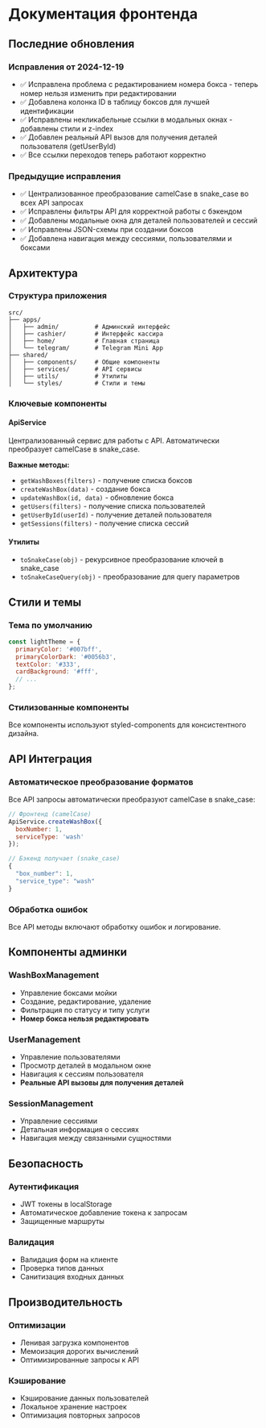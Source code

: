 # Документация фронтенда

## Последние обновления

### Исправления от 2024-12-19
- ✅ Исправлена проблема с редактированием номера бокса - теперь номер нельзя изменить при редактировании
- ✅ Добавлена колонка ID в таблицу боксов для лучшей идентификации
- ✅ Исправлены некликабельные ссылки в модальных окнах - добавлены стили и z-index
- ✅ Добавлен реальный API вызов для получения деталей пользователя (getUserById)
- ✅ Все ссылки переходов теперь работают корректно

### Предыдущие исправления
- ✅ Централизованное преобразование camelCase в snake_case во всех API запросах
- ✅ Исправлены фильтры API для корректной работы с бэкендом
- ✅ Добавлены модальные окна для деталей пользователей и сессий
- ✅ Исправлены JSON-схемы при создании боксов
- ✅ Добавлена навигация между сессиями, пользователями и боксами

## Архитектура

### Структура приложения
```
src/
├── apps/
│   ├── admin/          # Админский интерфейс
│   ├── cashier/        # Интерфейс кассира
│   ├── home/           # Главная страница
│   └── telegram/       # Telegram Mini App
├── shared/
│   ├── components/     # Общие компоненты
│   ├── services/       # API сервисы
│   ├── utils/          # Утилиты
│   └── styles/         # Стили и темы
```

### Ключевые компоненты

#### ApiService
Централизованный сервис для работы с API. Автоматически преобразует camelCase в snake_case.

**Важные методы:**
- `getWashBoxes(filters)` - получение списка боксов
- `createWashBox(data)` - создание бокса
- `updateWashBox(id, data)` - обновление бокса
- `getUsers(filters)` - получение списка пользователей
- `getUserById(userId)` - получение деталей пользователя
- `getSessions(filters)` - получение списка сессий

#### Утилиты
- `toSnakeCase(obj)` - рекурсивное преобразование ключей в snake_case
- `toSnakeCaseQuery(obj)` - преобразование для query параметров

## Стили и темы

### Тема по умолчанию
```javascript
const lightTheme = {
  primaryColor: '#007bff',
  primaryColorDark: '#0056b3',
  textColor: '#333',
  cardBackground: '#fff',
  // ...
};
```

### Стилизованные компоненты
Все компоненты используют styled-components для консистентного дизайна.

## API Интеграция

### Автоматическое преобразование форматов
Все API запросы автоматически преобразуют camelCase в snake_case:

```javascript
// Фронтенд (camelCase)
ApiService.createWashBox({
  boxNumber: 1,
  serviceType: 'wash'
});

// Бэкенд получает (snake_case)
{
  "box_number": 1,
  "service_type": "wash"
}
```

### Обработка ошибок
Все API методы включают обработку ошибок и логирование.

## Компоненты админки

### WashBoxManagement
- Управление боксами мойки
- Создание, редактирование, удаление
- Фильтрация по статусу и типу услуги
- **Номер бокса нельзя редактировать**

### UserManagement
- Управление пользователями
- Просмотр деталей в модальном окне
- Навигация к сессиям пользователя
- **Реальные API вызовы для получения деталей**

### SessionManagement
- Управление сессиями
- Детальная информация о сессиях
- Навигация между связанными сущностями

## Безопасность

### Аутентификация
- JWT токены в localStorage
- Автоматическое добавление токена к запросам
- Защищенные маршруты

### Валидация
- Валидация форм на клиенте
- Проверка типов данных
- Санитизация входных данных

## Производительность

### Оптимизации
- Ленивая загрузка компонентов
- Мемоизация дорогих вычислений
- Оптимизированные запросы к API

### Кэширование
- Кэширование данных пользователей
- Локальное хранение настроек
- Оптимизация повторных запросов
